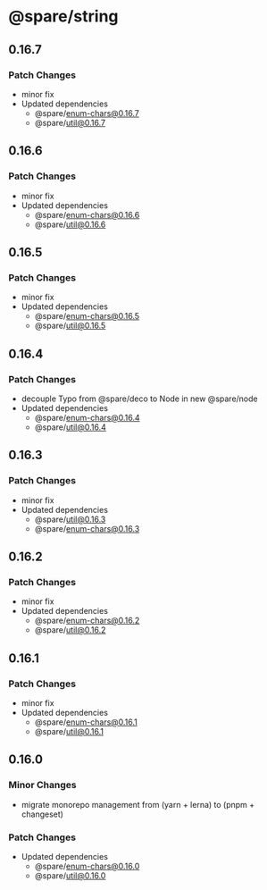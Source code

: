 # @spare/string

## 0.16.7

### Patch Changes

- minor fix
- Updated dependencies
  - @spare/enum-chars@0.16.7
  - @spare/util@0.16.7

## 0.16.6

### Patch Changes

- minor fix
- Updated dependencies
  - @spare/enum-chars@0.16.6
  - @spare/util@0.16.6

## 0.16.5

### Patch Changes

- minor fix
- Updated dependencies
  - @spare/enum-chars@0.16.5
  - @spare/util@0.16.5

## 0.16.4

### Patch Changes

- decouple Typo from @spare/deco to Node in new @spare/node
- Updated dependencies
  - @spare/enum-chars@0.16.4
  - @spare/util@0.16.4

## 0.16.3

### Patch Changes

- minor fix
- Updated dependencies
  - @spare/util@0.16.3
  - @spare/enum-chars@0.16.3

## 0.16.2

### Patch Changes

- minor fix
- Updated dependencies
  - @spare/enum-chars@0.16.2
  - @spare/util@0.16.2

## 0.16.1

### Patch Changes

- minor fix
- Updated dependencies
  - @spare/enum-chars@0.16.1
  - @spare/util@0.16.1

## 0.16.0

### Minor Changes

- migrate monorepo management from (yarn + lerna) to (pnpm + changeset)

### Patch Changes

- Updated dependencies
  - @spare/enum-chars@0.16.0
  - @spare/util@0.16.0
